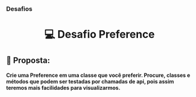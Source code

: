 ### Desafios

<h1 align="center">
    💻 Desafio Preference
</h1>


<h2 align="left">
    🧠 Proposta:
</h2>


<h4>
    Crie uma Preference em uma classe que você preferir. Procure, classes e métodos que podem ser testadas por chamadas de api, pois assim teremos mais facilidades para visualizarmos.
</h4>
